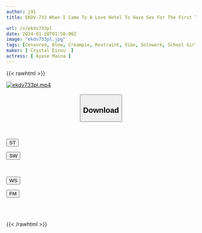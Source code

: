 ```yaml
---
author: j91
title: EKDV-733 When I Came To A Love Hotel To Have Sex For The First Time With A Girl In Uniform That I Found On SNS... She Had Bigger Breasts Than I Imagined And Made Me Cum Over And Over Again. Maina Ayase

url: /v/ekdv733pl
date: 2024-01-20T01:50:00Z
image: "ekdv733pl.jpg"
tags: [Censored, Blow, Creampie, Restraint, Vibe, Solowork, School Girls, Big Tits, Titty Fuck, Cowgirl, Finger Fuck, Electric Massager, Squirting, Shaved, Deep Throating, School Uniform, Huge Butt, Back	]
maker: [ Crystal Eizou  ]
actress: [ Ayase Maina ]
---
```



{{< rawhtml >}}

<div class="video" data-videoid="MPoomBvXbJhm7Ql">
    <a href="javascript:;">
        <img src="/v/ekdv733pl/ekdv733pl.jpg" width="WIDTH" height="HEIGHT" alt="ekdv733pl.mp4" loading="lazy">
    </a>
</div>

<script type="text/javascript" src="https://j91.asia/asset/on-demand-st.js"></script>

<br>
  <link rel="stylesheet" href="https://j91.asia/asset/bs5.css">
  
  <center>
  <button class="btn btn-primary" type="button" data-bs-toggle="collapse" data-bs-target=".multi-collapse" aria-expanded="false" aria-controls="multiCollapseExample1 multiCollapseExample2"><h2>Download</h2></button></center>
</p>
<div class="row">
  <div class="col">
    <div class="collapse multi-collapse" id="multiCollapseExample1">
      <div class="card card-body">
	      	      <br>
<div class="buttons">  
<p><a href="https://streamtape.to/v/MPoomBvXbJhm7Ql" target="_blank"><button class="btn-hover color-3"><i class="fa fa-download"></i> ST</button></a></p>
<p><a href="https://flaswish.com/u6jbjq61vt9e" target="_blank"><button class="btn-hover color-2"><i class="fa fa-download"></i> SW</button></a></p></div>
    </div>
  </div>
</div>
  <div class="col">
    <div class="collapse multi-collapse" id="multiCollapseExample2">
      <div class="card card-body">
	      <br>
<div class="buttons">
<p><a href="https://wolfstream.tv/532qu9xao826/EKDV-733.mp4.html" target="_blank"><button class="btn-hover color-9"><i class="fa fa-download"></i> WS</button></a></p>
<p><a href="https://filemoon.sx/d/1l3mf8cpq5xh" target="_blank"><button class="btn-hover color-8"><i class="fa fa-download"></i> FM</button></a></p></div>
<br><br>
      </div>
    </div>
  </div>
</div>

{{< /rawhtml >}}